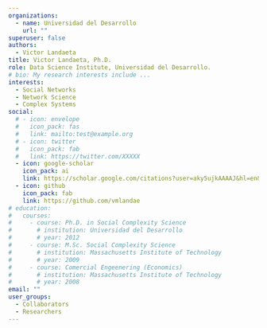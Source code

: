 ```yaml
---
organizations:
  - name: Universidad del Desarrollo
    url: ""
superuser: false
authors:
  - Victor Landaeta
title: Victor Landaeta, Ph.D.
role: Data Science Institute, Universidad del Desarrollo.
# bio: My research interests include ...
interests:
  - Social Networks
  - Network Science
  - Complex Systems
social:
  # - icon: envelope
  #   icon_pack: fas
  #   link: mailto:test@example.org
  # - icon: twitter
  #   icon_pack: fab
  #   link: https://twitter.com/XXXXX
  - icon: google-scholar
    icon_pack: ai
    link: https://scholar.google.com/citations?user=aky5ujkAAAAJ&hl=en&oi=ao
  - icon: github
    icon_pack: fab
    link: https://github.com/vmlandae
# education:
#   courses:
#     - course: Ph.D. in Social Complexity Science
#       # institution: Universidad del Desarrollo
#       # year: 2012
#     - course: M.Sc. Social Complexity Science
#       # institution: Massachusetts Institute of Technology
#       # year: 2009
#     - course: Comercial Engeenering (Economics)
#       # institution: Massachusetts Institute of Technology
#       # year: 2008
email: ""
user_groups:
  - Collaborators
  - Researchers
---
```

